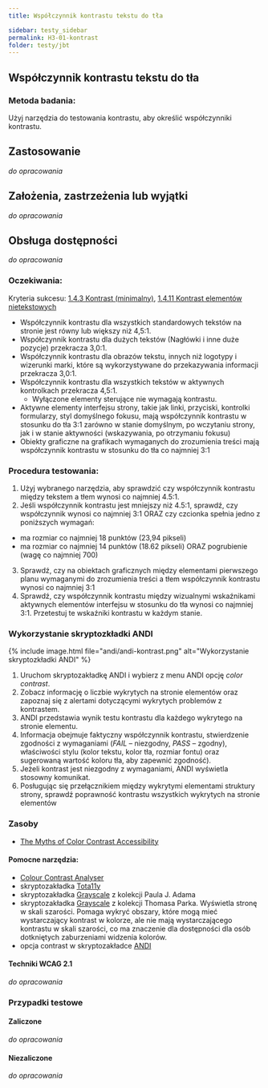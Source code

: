 ```yaml
---
title: Współczynnik kontrastu tekstu do tła

sidebar: testy_sidebar
permalink: H3-01-kontrast
folder: testy/jbt
---
```


## Współczynnik kontrastu tekstu do tła

### Metoda badania:
Użyj narzędzia do testowania kontrastu, aby określić współczynniki kontrastu.

## Zastosowanie
_do opracowania_
## Założenia, zastrzeżenia lub wyjątki
_do opracowania_

## Obsługa dostępności
_do opracowania_

### Oczekiwania:
Kryteria sukcesu: [1.4.3 Kontrast (minimalny)](https://wcag.lepszyweb.pl/#contrast-minimum), [1.4.11 Kontrast elementów nietekstowych](https://wcag.lepszyweb.pl/#non-text-contrast)
-	Współczynnik kontrastu dla wszystkich standardowych tekstów na stronie jest równy lub większy niż 4,5:1.
-	Współczynnik kontrastu dla dużych tekstów (Nagłówki i inne duże pozycje) przekracza 3,0:1.
-	Współczynnik kontrastu dla obrazów tekstu, innych niż logotypy i wizerunki marki, które są wykorzystywane do przekazywania informacji przekracza 3,0:1.
-	Współczynnik kontrastu dla wszystkich tekstów w aktywnych kontrolkach przekracza 4,5:1.
    -	Wyłączone elementy sterujące nie wymagają kontrastu.
-	Aktywne elementy interfejsu strony, takie jak linki, przyciski, kontrolki formularzy, styl domyślnego fokusu,  mają współczynnik kontrastu  w stosunku do tła 3:1 zarówno w stanie domyślnym, po wczytaniu strony, jak i w stanie aktywności (wskazywania, po otrzymaniu fokusu)
-	Obiekty graficzne na grafikach wymaganych do zrozumienia treści mają współczynnik kontrastu w stosunku do tła co najmniej 3:1

### Procedura testowania:
1.	Użyj wybranego narzędzia, aby sprawdzić czy współczynnik kontrastu między tekstem a tłem wynosi co najmniej 4.5:1.
2.	 Jeśli współczynnik kontrastu jest mniejszy niż 4.5:1, sprawdź, czy współczynnik wynosi co najmniej 3:1  ORAZ czy czcionka spełnia jedno z poniższych wymagań:
   -	ma rozmiar co najmniej 18 punktów (23,94 pikseli)
   -	ma rozmiar co najmniej 14 punktów  (18.62 pikseli) ORAZ pogrubienie (wagę co najmniej 700)
3.	Sprawdź, czy na obiektach graficznych między elementami pierwszego planu wymaganymi do zrozumienia treści a tłem współczynnik kontrastu wynosi co najmniej 3:1
4.	Sprawdź, czy współczynnik kontrastu między wizualnymi wskaźnikami aktywnych elementów interfejsu w stosunku do tła wynosi co najmniej 3:1. Przetestuj te wskaźniki kontrastu w każdym stanie.

### Wykorzystanie skryptozkładki ANDI

{% include image.html file="andi/andi-kontrast.png" alt="Wykorzystanie skryptozkładki ANDI" %}

1.	Uruchom skryptozakładkę ANDI i wybierz z menu ANDI opcję *color contrast*.
2.	Zobacz informację o liczbie wykrytych na stronie elementów oraz zapoznaj się z alertami dotyczącymi wykrytych problemów z kontrastem.  
3.	ANDI przedstawia wynik testu kontrastu dla każdego wykrytego na stronie elementu.
4.	Informacja obejmuje faktyczny współczynnik kontrastu, stwierdzenie zgodności z wymaganiami (*FAIL* – niezgodny, *PASS* – zgodny), właściwości stylu (kolor tekstu, kolor tła, rozmiar fontu) oraz sugerowaną wartość koloru tła, aby zapewnić zgodność).
5.	Jeżeli kontrast jest niezgodny z wymaganiami, ANDI wyświetla stosowny komunikat.   
6.	Posługując się przełącznikiem między wykrytymi elementami struktury strony, sprawdź poprawność kontrastu wszystkich wykrytych na stronie elementów

### Zasoby

- [The Myths of Color Contrast Accessibility](https://uxmovement.com/buttons/the-myths-of-color-contrast-accessibility/)


#### Pomocne narzędzia:
-	[Colour Contrast Analyser](https://developer.paciellogroup.com/resources/contrastanalyser/)
-	skryptozakładka [Tota11y](https://khan.github.io/tota11y/)
-	skryptozakładka [Grayscale](http://pauljadam.com/bookmarklets/index.html) z kolekcji Paula J. Adama
-	skryptozakładka [Grayscale](https://thomaspark.co/2013/11/3-simple-design-bookmarklets-to-improve-your-aesthetics/) z kolekcji Thomasa Parka. Wyświetla stronę w skali szarości. Pomaga wykryć obszary, które mogą mieć wystarczający kontrast w kolorze, ale nie mają wystarczającego kontrastu w skali szarości, co ma znaczenie dla dostępności dla osób dotkniętych zaburzeniami widzenia kolorów.
-	opcja contrast w skryptozakładce [ANDI](https://www.ssa.gov/accessibility/andi/help/install.html)

#### Techniki WCAG 2.1
_do opracowania_

### Przypadki testowe

#### Zaliczone
_do opracowania_

#### Niezaliczone
_do opracowania_
